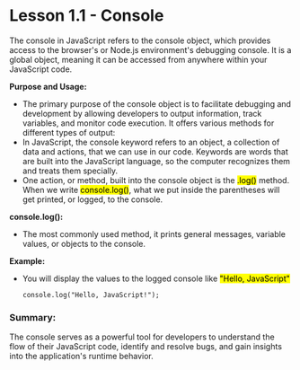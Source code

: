 # Lesson 1.1 - Console

The console in JavaScript refers to the console object, which provides access to the browser's or Node.js environment's debugging console. It is a global object, meaning it can be accessed from anywhere within your JavaScript code.

**Purpose and Usage:**
- The primary purpose of the console object is to facilitate debugging and development by allowing developers to output information, track variables, and monitor code execution. It offers various methods for different types of output:
- In JavaScript, the console keyword refers to an object, a collection of data and actions, that we can use in our code. Keywords are words that are built into the JavaScript language, so the computer recognizes them and treats them specially.
- One action, or method, built into the console object is the <mark>.log()</mark> method. When we write <mark>console.log()</mark>, what we put inside the parentheses will get printed, or logged, to the console.

**console.log():**
- The most commonly used method, it prints general messages, variable values, or objects to the console.

**Example:**
- You will display the values to the logged console like <mark>"Hello, JavaScript"</mark>

      console.log("Hello, JavaScript!");

### Summary:
The console serves as a powerful tool for developers to understand the flow of their JavaScript code, identify and resolve bugs, and gain insights into the application's runtime behavior.
